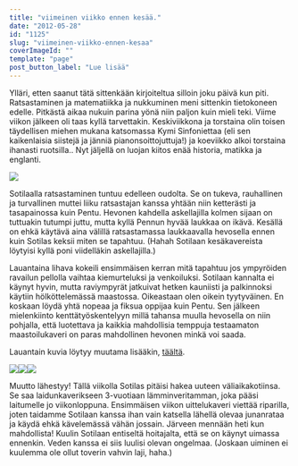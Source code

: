 ```yaml
---
title: "viimeinen viikko ennen kesää."
date: "2012-05-28"
id: "1125"
slug: "viimeinen-viikko-ennen-kesaa"
coverImageId: ""
template: "page"
post_button_label: "Lue lisää"
---
```


Ylläri, etten saanut tätä sittenkään kirjoiteltua silloin joku päivä kun piti. Ratsastaminen ja matematiikka ja nukkuminen meni sittenkin tietokoneen edelle. Pitkästä aikaa nukuin parina yönä niin paljon kuin mieli teki. Viime viikon jälkeen oli taas kyllä tarvettakin. Keskiviikkona ja torstaina olin toisen täydellisen miehen mukana katsomassa Kymi Sinfoniettaa (eli sen kaikenlaisia siistejä ja jänniä pianonsoittojuttuja!) ja koeviikko alkoi torstaina ihanasti ruotsilla.. Nyt jäljellä on luojan kiitos enää historia, matikka ja englanti.  
  

[![](/images/IMG_0667.png)](http://4.bp.blogspot.com/-dH5Q6hc3bP8/T8EzksQ8SEI/AAAAAAAAArA/MtNMxZECuhM/s1600/IMG_0667.png)

  
Sotilaalla ratsastaminen tuntuu edelleen oudolta. Se on tukeva, rauhallinen ja turvallinen muttei liiku ratsastajan kanssa yhtään niin ketterästi ja tasapainossa kuin Pentu. Hevonen kahdella askellajilla kolmen sijaan on tuttuakin tutumpi juttu, mutta kyllä Pennun hyvää laukkaa on ikävä. Kesällä on ehkä käytävä aina välillä ratsastamassa laukkaavalla hevosella ennen kuin Sotilas keksii miten se tapahtuu. (Hahah Sotilaan kesäkavereista löytyisi kyllä poni viidelläkin askellajilla.)  
  
Lauantaina lihava kokeili ensimmäisen kerran mitä tapahtuu jos ympyröiden ravailun pellolla vaihtaa kiemurteluksi ja venkoiluksi. Sotilaan kannalta ei käynyt hyvin, mutta raviympyrät jatkuivat hetken kauniisti ja palkinnoksi käytiin hölköttelemässä maastossa. Oikeastaan olen oikein tyytyväinen. En koskaan löydä yhtä nopeaa ja fiksua oppijaa kuin Pentu. Sen jälkeen mielenkiinto kenttätyöskentelyyn millä tahansa muulla hevosella on niin pohjalla, että luotettava ja kaikkia mahdollisia temppuja testaamaton maastoilukaveri on paras mahdollinen hevonen minkä voi saada.  
  
Lauantain kuvia löytyy muutama lisääkin, [täältä](http://maisaw.otukset.fi/kuvat/2012/Tallit+ja+yksitt%E4iset+hevoset/Unknown+Soldier/26.5.2012/).  
  

[![](/images/IMG_0673.png)](http://2.bp.blogspot.com/-5QH3nWifWr8/T8EzmgCmzNI/AAAAAAAAArI/vlvs3TB0-NM/s1600/IMG_0673.png)[![](/images/IMG_0658.png)](http://1.bp.blogspot.com/-rskjL0Y4JWk/T8EzjGH1aWI/AAAAAAAAAq4/CRukCdGFP4A/s1600/IMG_0658.png)[![](/images/IMG_0651.png)](http://2.bp.blogspot.com/-Hsx7QKx7Ios/T8EzhGtlKBI/AAAAAAAAAqw/n-U-f2Xx4NU/s1600/IMG_0651.png)

  
Muutto lähestyy! Tällä viikolla Sotilas pitäisi hakea uuteen väliaikakotiinsa. Se saa laidunkaverikseen 3-vuotiaan lämminveritamman, joka pääsi laitumelle jo viikonloppuna. Ensimmäisen viikon uittelukaveri viettää riparilla, joten taidamme Sotilaan kanssa ihan vain katsella lähellä olevaa junanrataa ja käydä ehkä kävelemässä vähän jossain. Järveen mennään heti kun mahdollista! Kuulin Sotilaan entiseltä hoitajalta, että se on käynyt uimassa ennenkin. Veden kanssa ei siis luulisi olevan ongelmaa. (Joskaan uiminen ei kuulemma ole ollut toverin vahvin laji, haha.)

